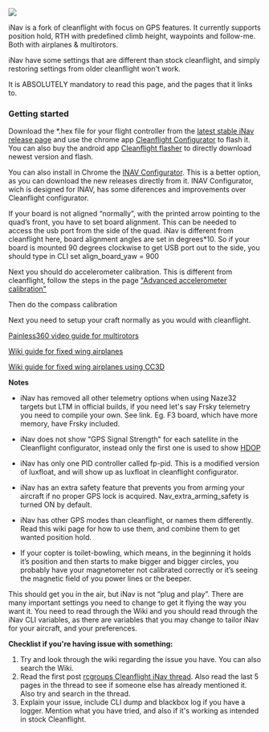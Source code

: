 ![](http://static.rcgroups.net/forums/attachments/1/5/9/3/2/7/a8809082-59-inav.png)

iNav is a fork of cleanflight with focus on GPS features.
It currently supports position hold, RTH with predefined climb height, waypoints and follow-me. Both with airplanes & multirotors.

iNav have some settings that are different than stock cleanflight, and simply restoring settings from older cleanflight won't work.

It is ABSOLUTELY mandatory to read this page, and the pages that it links to.
  


### Getting started

Download the *.hex file for your flight controller from the [latest stable iNav release page](https://github.com/iNavFlight/inav/releases/latest) and use the chrome app [Cleanflight Configurator](https://chrome.google.com/webstore/detail/cleanflight-configurator/enacoimjcgeinfnnnpajinjgmkahmfgb) to flash it. You can also buy the android app [Cleanflight flasher](https://play.google.com/store/apps/details?id=com.eziosoft.cleanflight_flasher) to directly download newest version and flash.

You can also install in Chrome the [INAV Configurator](https://github.com/iNavFlight/inav-configurator). This is a better option, as you can download the new releases directly from it. INAV Configurator, wich is designed for INAV, has some diferences and improvements over Cleanflight configurator.

If your board is not aligned “normally”, with the printed arrow pointing to the quad’s front, you have to set board alignment. This can be needed to access the usb port from the side of the quad. iNav is different from cleanflight here, board alignment angles are set in degrees*10. So if your board is mounted 90 degrees clockwise to get USB port out to the side, you should type in CLI set align_board_yaw = 900

Next you should do accelerometer calibration. This is different from cleanflight, follow the steps in the page  ["Advanced accelerometer calibration"](https://github.com/iNavFlight/inav/wiki/Advanced-accelerometer-calibration)

Then do the compass calibration

Next you need to setup your craft normally as you would with cleanflight.

[Painless360 video guide for multirotors](https://youtu.be/4OKGMhTrqOU)

[Wiki guide for fixed wing airplanes](https://github.com/iNavFlight/inav/wiki/Fixed-wing-guide-for-iNav.#the-basic-of-getting-inav-working-on-airplane)

[Wiki guide for fixed wing airplanes using CC3D](https://github.com/iNavFlight/inav/wiki/Howto:-CC3D-flight-controller,-minimOSD-and-GPS-for-fixed-wing.#howto-setup-inav-for-fixed-wing)






**Notes**

* iNav has removed all other telemetry options when using Naze32 targets but LTM in official builds, if you need let's say Frsky telemetry you need to compile your own. See link. Eg. F3 board, which have more memory, have Frsky included.

* iNav does not show "GPS Signal Strength" for each satellite in the Cleanflight configurator, instead only the first one is used to show [HDOP](https://en.wikipedia.org/wiki/Dilution_of_precision_%28GPS%29)

* iNav has only one PID controller called fp-pid. This is a modified version of luxfloat, and will show up as luxfloat in cleanflight configurator.

* iNav has an extra safety feature that prevents you from arming your aircraft if no proper GPS lock is acquired. Nav_extra_arming_safety is turned ON by default.

* iNav has other GPS modes than cleanflight, or names them differently. Read this wiki page for how to use them, and combine them to get wanted position hold.

* If your copter is toilet-bowling, which means, in the beginning it holds it’s position and then starts to make bigger and bigger circles, you probably have your magnetometer not calibrated correctly or it’s seeing the magnetic field of you power lines or the beeper.

This should get you in the air, but iNav is not “plug and play”.
There are many important settings you need to change to get it flying the way you want it. You need to read through the Wiki and you should read through the iNav CLI variables, as there are variables that you may change to tailor iNav for your aircraft, and your preferences.

**Checklist if you're having issue with something:**

1. Try and look through the wiki regarding the issue you have. You can also search the Wiki.
1. Read the first post [rcgroups Cleanflight iNav thread](http://www.rcgroups.com/forums/showthread.php?t=2495732). Also read the last 5 pages in the thread to see if someone else has already mentioned it. Also try and search in the thread.
1. Explain your issue, include CLI dump and blackbox log if you have a logger. Mention what you have tried, and also if it's working as intended in stock Cleanflight.
